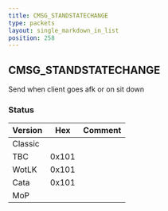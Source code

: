 ```yaml
---
title: CMSG_STANDSTATECHANGE
type: packets
layout: single_markdown_in_list
position: 258
---
```


## CMSG_STANDSTATECHANGE

Send when client goes afk or on sit down

### Status

Version | Hex | Comment
---------- | ---------- | ---------- 
Classic    |            |  
TBC        | 0x101      |  
WotLK      | 0x101      |  
Cata       | 0x101      |  
MoP        |            |  